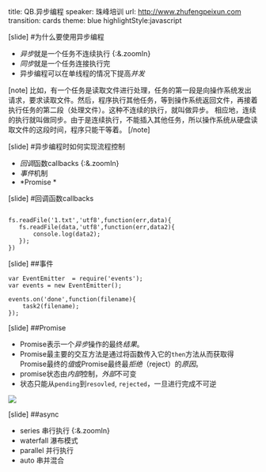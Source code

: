 title: QB.异步编程
speaker:  珠峰培训
url: http://www.zhufengpeixun.com
transition: cards
theme: blue
highlightStyle:javascript

[slide]
#为什么要使用异步编程
* *异步*就是一个任务不连续执行 {:&.zoomIn}
* *同步*就是一个任务连接执行完
* 异步编程可以在单线程的情况下提高*并发*

[note]
比如，有一个任务是读取文件进行处理，任务的第一段是向操作系统发出请求，要求读取文件。然后，程序执行其他任务，等到操作系统返回文件，再接着执行任务的第二段（处理文件）。这种不连续的执行，就叫做异步。
相应地，连续的执行就叫做同步。由于是连续执行，不能插入其他任务，所以操作系统从硬盘读取文件的这段时间，程序只能干等着。
[/note]

[slide]
#异步编程时如何实现流程控制
* *回调*函数callbacks {:&.zoomIn}
* *事件*机制
* *Promise *

[slide]
#回调函数callbacks
<pre><code class="javascript">
fs.readFile('1.txt','utf8',function(err,data){
   fs.readFile(data,'utf8',function(err,data2){
       console.log(data2);
   });
})
</code></pre>

[slide]
##事件
```
var EventEmitter  = require('events');
var events = new EventEmitter();

events.on('done',function(filename){
    task2(filename);
});
```

[slide]
##Promise
* Promise表示一个*异步*操作的最终*结果*。
* Promise最主要的交互方法是通过将函数传入它的`then`方法从而获取得Promise最终的*值*或Promise最终最*拒绝*（reject）的*原因*。
* promise状态由*内部*控制，*外部*不可变
* 状态只能从`pending`到`resovled`, `rejected`，一旦进行完成不可逆
<img src="https://camo.githubusercontent.com/936320d9d13426d9631ff49d817b5d542e135d10/687474703a2f2f7777772e616c6c6f797465616d2e636f6d2f77702d636f6e74656e742f75706c6f6164732f323031352f30352f515125453625383825414125453525394225424532303135303533303230313332382e706e67" class="img-responsive">


[slide]
##async
* series 串行执行 {:&.zoomIn}
* waterfall 瀑布模式
* parallel 并行执行
* auto 串并混合



